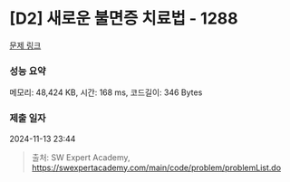 # [D2] 새로운 불면증 치료법 - 1288 

[문제 링크](https://swexpertacademy.com/main/code/problem/problemDetail.do?contestProbId=AV18_yw6I9MCFAZN) 

### 성능 요약

메모리: 48,424 KB, 시간: 168 ms, 코드길이: 346 Bytes

### 제출 일자

2024-11-13 23:44



> 출처: SW Expert Academy, https://swexpertacademy.com/main/code/problem/problemList.do